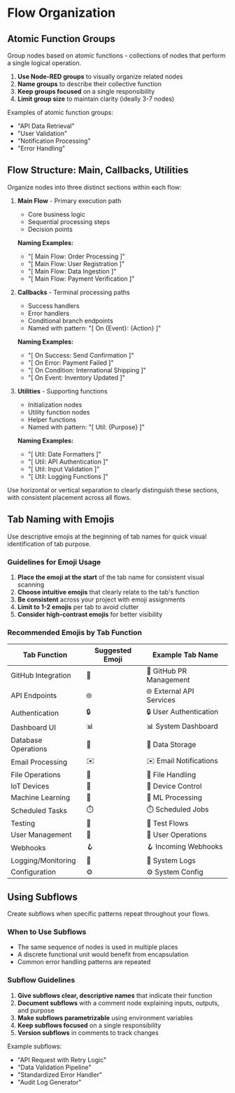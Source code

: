 # Flow Organization

## Atomic Function Groups

Group nodes based on atomic functions - collections of nodes that perform a single logical operation.

1. **Use Node-RED groups** to visually organize related nodes
2. **Name groups** to describe their collective function
3. **Keep groups focused** on a single responsibility
4. **Limit group size** to maintain clarity (ideally 3-7 nodes)

Examples of atomic function groups:
- "API Data Retrieval"
- "User Validation"
- "Notification Processing"
- "Error Handling"

## Flow Structure: Main, Callbacks, Utilities

Organize nodes into three distinct sections within each flow:

1. **Main Flow** - Primary execution path
   - Core business logic
   - Sequential processing steps
   - Decision points
   
   **Naming Examples:**
   - "[ Main Flow: Order Processing ]"
   - "[ Main Flow: User Registration ]"
   - "[ Main Flow: Data Ingestion ]"
   - "[ Main Flow: Payment Verification ]"

2. **Callbacks** - Terminal processing paths
   - Success handlers
   - Error handlers
   - Conditional branch endpoints
   - Named with pattern: "[ On {Event}: {Action} ]"
   
   **Naming Examples:**
   - "[ On Success: Send Confirmation ]"
   - "[ On Error: Payment Failed ]"
   - "[ On Condition: International Shipping ]"
   - "[ On Event: Inventory Updated ]"

3. **Utilities** - Supporting functions
   - Initialization nodes
   - Utility function nodes
   - Helper functions
   - Named with pattern: "[ Util: {Purpose} ]"

   **Naming Examples:**
   - "[ Util: Date Formatters ]"
   - "[ Util: API Authentication ]"
   - "[ Util: Input Validation ]"
   - "[ Util: Logging Functions ]"

Use horizontal or vertical separation to clearly distinguish these sections, with consistent placement across all flows.

## Tab Naming with Emojis

Use descriptive emojis at the beginning of tab names for quick visual identification of tab purpose.

### Guidelines for Emoji Usage

1. **Place the emoji at the start** of the tab name for consistent visual scanning
2. **Choose intuitive emojis** that clearly relate to the tab's function
3. **Be consistent** across your project with emoji assignments
4. **Limit to 1-2 emojis** per tab to avoid clutter
5. **Consider high-contrast emojis** for better visibility

### Recommended Emojis by Tab Function

| Tab Function | Suggested Emoji | Example Tab Name |
|--------------|----------------|-----------------|
| GitHub Integration | 🔄 | 🔄 GitHub PR Management |
| API Endpoints | 🌐 | 🌐 External API Services |
| Authentication | 🔒 | 🔒 User Authentication |
| Dashboard UI | 📊 | 📊 System Dashboard |
| Database Operations | 💾 | 💾 Data Storage |
| Email Processing | ✉️ | ✉️ Email Notifications |
| File Operations | 📁 | 📁 File Handling |
| IoT Devices | 🔌 | 🔌 Device Control |
| Machine Learning | 🧠 | 🧠 ML Processing |
| Scheduled Tasks | ⏱️ | ⏱️ Scheduled Jobs |
| Testing | 🧪 | 🧪 Test Flows |
| User Management | 👤 | 👤 User Operations |
| Webhooks | 🪝 | 🪝 Incoming Webhooks |
| Logging/Monitoring | 📝 | 📝 System Logs |
| Configuration | ⚙️ | ⚙️ System Config |

## Using Subflows

Create subflows when specific patterns repeat throughout your flows.

### When to Use Subflows

- The same sequence of nodes is used in multiple places
- A discrete functional unit would benefit from encapsulation
- Common error handling patterns are repeated

### Subflow Guidelines

1. **Give subflows clear, descriptive names** that indicate their function
2. **Document subflows** with a comment node explaining inputs, outputs, and purpose
3. **Make subflows parametrizable** using environment variables
4. **Keep subflows focused** on a single responsibility
5. **Version subflows** in comments to track changes

Example subflows:
- "API Request with Retry Logic"
- "Data Validation Pipeline"
- "Standardized Error Handler"
- "Audit Log Generator"


